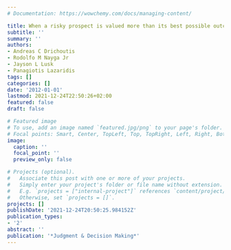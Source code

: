 ```yaml
---
# Documentation: https://wowchemy.com/docs/managing-content/

title: When a risky prospect is valued more than its best possible outcome.
subtitle: ''
summary: ''
authors:
- Andreas C Drichoutis
- Rodolfo M Nayga Jr
- Jayson L Lusk
- Panagiotis Lazaridis
tags: []
categories: []
date: '2012-01-01'
lastmod: 2021-12-24T22:50:26+02:00
featured: false
draft: false

# Featured image
# To use, add an image named `featured.jpg/png` to your page's folder.
# Focal points: Smart, Center, TopLeft, Top, TopRight, Left, Right, BottomLeft, Bottom, BottomRight.
image:
  caption: ''
  focal_point: ''
  preview_only: false

# Projects (optional).
#   Associate this post with one or more of your projects.
#   Simply enter your project's folder or file name without extension.
#   E.g. `projects = ["internal-project"]` references `content/project/deep-learning/index.md`.
#   Otherwise, set `projects = []`.
projects: []
publishDate: '2021-12-24T20:50:25.984152Z'
publication_types:
- '2'
abstract: ''
publication: '*Judgment & Decision Making*'
---
```

